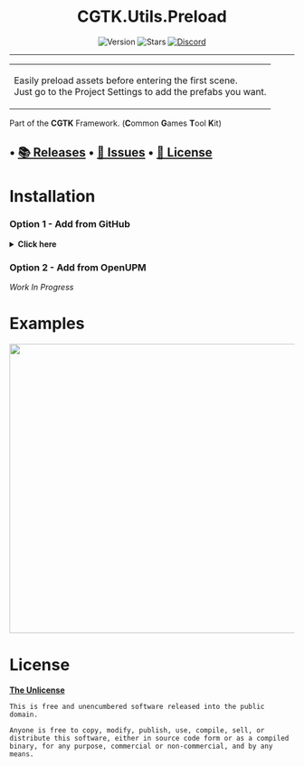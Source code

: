 <!-- toc -->
<div style="text-align: center;">

# CGTK.Utils.Preload

![Version](https://img.shields.io/github/package-json/v/Common-Games/Utils.Preload?style=for-the-badge)
![Stars](https://img.shields.io/github/stars/Common-Games/Utils.Preload?color=orange&style=for-the-badge)
[![Discord](https://img.shields.io/discord/763171539763462144?color=%237289DA&label=discord&logo=discord&style=for-the-badge)](https://discord.gg/S9wHQ96)

</div>
<!-- tocstop -->

------

<table>
<tr>
<td>

Easily preload assets before entering the first scene. <br>
Just go to the Project Settings to add the prefabs you want.

</td>
</tr>
</table>

Part of the **CGTK** Framework. (**C**ommon **G**ames **T**ool **K**it)

• [📚 Releases](https://github.com/Common-Games/Utils.Preload/releases)
• [💬 Issues](  https://github.com/Common-Games/Utils.Preload/issues)
• [📝 License]( https://github.com/Common-Games/Utils.Preload/blob/stable/LICENSE)
------
# Installation

### Option 1 - Add from GitHub
<details>
<summary> <b>Click here</b> </summary>

1. Install [**CGTK.Utils.Extensions**](https://github.com/Common-Games/Utils.Extensions)
2. Open `Window/Package Manager`
3. Click <kbd>+</kbd>
4. <kbd>Add from Git URL</kbd>
5. `https://github.com/Common-Games/Utils.Preload.git` <kbd>Add</kbd>

<b>Note that Unity doesn't give you the ability to receive updates through the Package Manager this way, you will have to update manually!!</b>
</details>

### Option 2 - Add from OpenUPM

*Work In Progress*

# Examples
[<img src=".github/img/Utils.Preload.png" width="1024" height="512">](https://github.com/Common-Games/Utils.Preload)


# License

[**The Unlicense**](../LICENSE.md)
  ```text
  This is free and unencumbered software released into the public domain.
    
  Anyone is free to copy, modify, publish, use, compile, sell, or
  distribute this software, either in source code form or as a compiled
  binary, for any purpose, commercial or non-commercial, and by any
  means.
  ```